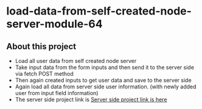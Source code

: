 # load-data-from-self-created-node-server-module-64


## About this project

* Load all user data from self created node server
* Take input data from the form inputs and then send it to the server side via fetch POST method
* Then again created inputs to get user data and save to the server side 
* Again load all data from server side user information. (with newly added user from input field information)
* The server side project link is [Server side project link is here](https://github.com/Zahid-BM/create-user-info-in-the-server-module-64)
